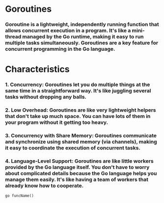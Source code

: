 # Goroutines

### Goroutine is a lightweight, independently running function that allows concurrent execution in a program. It's like a mini-thread managed by the Go runtime, making it easy to run multiple tasks simultaneously. Goroutines are a key feature for concurrent programming in the Go language.

# Characteristics

### 1. Concurrency: Goroutines let you do multiple things at the same time in a straightforward way. It's like juggling several tasks without dropping any balls.

### 2. Low Overhead: Goroutines are like very lightweight helpers that don't take up much space. You can have lots of them in your program without it getting too heavy.

### 3. Concurrency with Share Memory: Goroutines communicate and synchronize using shared memory (via channels), making it easy to coordinate the execution of concurrent tasks.

### 4. Language-Level Support: Goroutines are like little workers provided by the Go language itself. You don't have to worry about complicated details because the Go language helps you manage them easily. It's like having a team of workers that already know how to cooperate.

```
go funcName()

```
